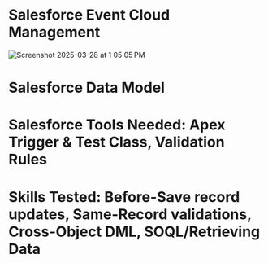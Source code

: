 # Salesforce Event Cloud Management

![Screenshot 2025-03-28 at 1 05 05 PM](https://github.com/user-attachments/assets/ab58d1a8-8be5-48cf-8430-fcd11f640457)
# Salesforce Data Model

# Salesforce Tools Needed: Apex Trigger & Test Class, Validation Rules
# Skills Tested: Before-Save record updates, Same-Record validations, Cross-Object DML, SOQL/Retrieving Data

